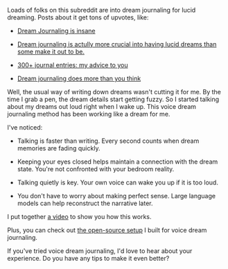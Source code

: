 Loads of folks on this subreddit are into dream journaling for lucid dreaming. Posts about it get tons of upvotes, like:

- [Dream Journaling is insane](https://old.reddit.com/r/LucidDreaming/comments/frtnoq/dream_journaling_is_insane)

- [Dream journaling is actully more crucial into having lucid dreams than some make it out to be.](https://old.reddit.com/r/LucidDreaming/comments/s5k1tm/dream_journaling_is_actully_more_crucial_into)

- [300+ journal entries: my advice to you](https://old.reddit.com/r/LucidDreaming/comments/u0vivx/300_journal_entries_my_advice_to_you)

- [Dream journaling does more than you think](https://old.reddit.com/r/LucidDreaming/comments/vacm1i/dream_journaling_does_more_than_you_think])

Well, the usual way of writing down dreams wasn't cutting it for me. By the time I grab a pen, the dream details start getting fuzzy. So I started talking about my dreams out loud right when I wake up. This voice dream journaling method has been working like a dream for me. 

I've noticed:

- Talking is faster than writing. Every second counts when dream memories are fading quickly.

- Keeping your eyes closed helps maintain a connection with the dream state. You're not confronted with your bedroom reality.

- Talking quietly is key. Your own voice can wake you up if it is too loud.

- You don't have to worry about making perfect sense. Large language models can help reconstruct the narrative later.

I put together [a video](https://youtu.be/Yemn1UAKx0M) to show you how this works.

Plus, you can check out [the open-source setup](https://github.com/8ta4/say) I built for voice dream journaling.

If you've tried voice dream journaling, I'd love to hear about your experience. Do you have any tips to make it even better?
